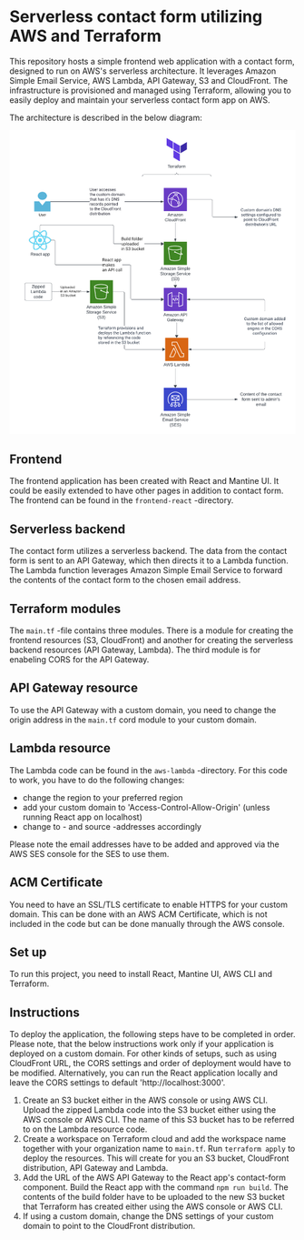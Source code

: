 # Serverless contact form utilizing AWS and Terraform

This repository hosts a simple frontend web application with a contact form, designed to run on AWS's serverless architecture. It leverages Amazon Simple Email Service, AWS Lambda, API Gateway, S3 and CloudFront. The infrastructure is provisioned and managed using Terraform, allowing you to easily deploy and maintain your serverless contact form app on AWS.

The architecture is described in the below diagram:

![diagram](assets/diagram.png)

## Frontend

The frontend application has been created with React and Mantine UI. It could be easily extended to have other pages in addition to contact form. The frontend can be found in the ``frontend-react`` -directory.

## Serverless backend

The contact form utilizes a serverless backend. The data from the contact form is sent to an API Gateway, which then directs it to a Lambda function. The Lambda function leverages Amazon Simple Email Service to forward the contents of the contact form to the chosen email address.

## Terraform modules

The ``main.tf`` -file contains three modules. There is a module for creating the frontend resources (S3, CloudFront) and another for creating the serverless backend resources (API Gateway, Lambda). The third module is for enabeling CORS for the API Gateway. 

## API Gateway resource

To use the API Gateway with a custom domain, you need to change the origin address in the ``main.tf`` cord module to your custom domain.

## Lambda resource

The Lambda code can be found in the ``aws-lambda`` -directory. For this code to work, you have to do the following changes:
- change the region to your preferred region
- add your custom domain to 'Access-Control-Allow-Origin' (unless running React app on localhost)
- change to - and source -addresses accordingly

Please note the email addresses have to be added and approved via the AWS SES console for the SES to use them.

## ACM Certificate

You need to have an SSL/TLS certificate to enable HTTPS for your custom domain. This can be done with an AWS ACM Certificate, which is not included in the code but can be done manually through the AWS console. 

## Set up

To run this project, you need to install React, Mantine UI, AWS CLI and Terraform.

## Instructions

To deploy the application, the following steps have to be completed in order. Please note, that the below instructions work only if your application is deployed on a custom domain. For other kinds of setups, such as using CloudFront URL, the CORS settings and order of deployment would have to be modified. Alternatively, you can run the React application locally and leave the CORS settings to default 'http://localhost:3000'.

1. Create an S3 bucket either in the AWS console or using AWS CLI. Upload the zipped Lambda code into the S3 bucket either using the AWS console or AWS CLI. The name of this S3 bucket has to be referred to on the Lambda resource code. 
2. Create a workspace on Terraform cloud and add the workspace name together with your organization name to ``main.tf``. Run ``terraform apply`` to deploy the resources. This will create for you an S3 bucket, CloudFront distribution, API Gateway and Lambda.
3. Add the URL of the AWS API Gateway to the React app's contact-form component. Build the React app with the command ``npm run build``. The contents of the build folder have to be uploaded to the new S3 bucket that Terraform has created either using the AWS console or AWS CLI. 
4. If using a custom domain, change the DNS settings of your custom domain to point to the CloudFront distribution.
